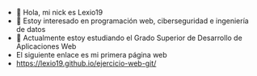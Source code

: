 - 👋 Hola, mi nick es Lexio19
- 👀 Estoy interesado en programación web, ciberseguridad e ingeniería de datos
- 🌱 Actualmente estoy estudiando el Grado Superior de Desarrollo de Aplicaciones Web
- El siguiente enlace es mi primera página web
- https://lexio19.github.io/ejercicio-web-git/




